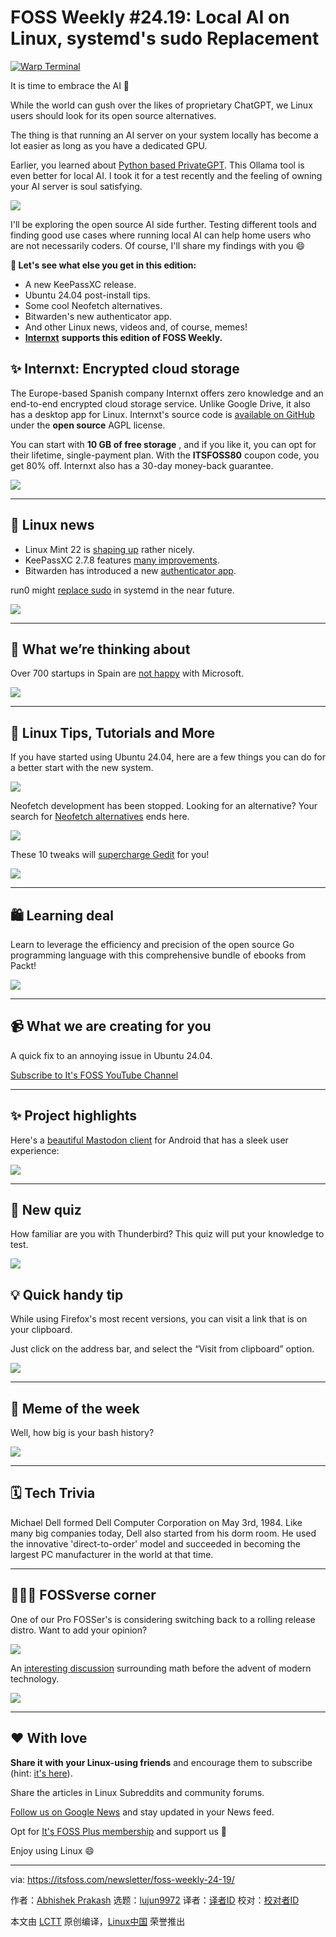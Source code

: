 [#]: subject: "FOSS Weekly #24.19: Local AI on Linux, systemd's sudo Replacement"
[#]: via: "https://itsfoss.com/newsletter/foss-weekly-24-19/"
[#]: author: "Abhishek Prakash https://itsfoss.com/author/abhishek/"
[#]: collector: "lujun9972/lctt-scripts-1705972010"
[#]: translator: " "
[#]: reviewer: " "
[#]: publisher: " "
[#]: url: " "

FOSS Weekly #24.19: Local AI on Linux, systemd's sudo Replacement
======

[![Warp Terminal][1]][2]

It is time to embrace the AI 🤖

While the world can gush over the likes of proprietary ChatGPT, we Linux users should look for its open source alternatives.

The thing is that running an AI server on your system locally has become a lot easier as long as you have a dedicated GPU.

Earlier, you learned about [Python based PrivateGPT][3]. This Ollama tool is even better for local AI. I took it for a test recently and the feeling of owning your AI server is soul satisfying.

![][4]

I'll be exploring the open source AI side further. Testing different tools and finding good use cases where running local AI can help home users who are not necessarily coders. Of course, I'll share my findings with you 😄

**💬 Let's see what else you get in this edition:**

  * A new KeePassXC release.
  * Ubuntu 24.04 post-install tips.
  * Some cool Neofetch alternatives.
  * Bitwarden's new authenticator app.
  * And other Linux news, videos and, of course, memes!
  * [**Internxt**][5] **supports this edition of FOSS Weekly.**



## ✨ Internxt: Encrypted cloud storage

The Europe-based Spanish company Internxt offers zero knowledge and an end-to-end encrypted cloud storage service. Unlike Google Drive, it also has a desktop app for Linux. Internxt's source code is [available on GitHub][6] under the **open source** AGPL license.

You can start with **10 GB of free storage** , and if you like it, you can opt for their lifetime, single-payment plan. With the **ITSFOSS80** coupon code, you get 80% off. Internxt also has a 30-day money-back guarantee.

![][7]

* * *

## 📰 Linux news

  * Linux Mint 22 is [shaping up][8] rather nicely.
  * KeePassXC 2.7.8 features [many improvements][9].
  * Bitwarden has introduced a new [authenticator app][10].



run0 might [replace sudo][11] in systemd in the near future.

![][12]

* * *

## 🧠 What we’re thinking about

Over 700 startups in Spain are [not happy][13] with Microsoft.

![][14]

* * *

## 🧮 Linux Tips, Tutorials and More

If you have started using Ubuntu 24.04, here are a few things you can do for a better start with the new system.

![][4]

Neofetch development has been stopped. Looking for an alternative? Your search for [Neofetch alternatives][15] ends here.

![][4]

These 10 tweaks will [supercharge Gedit][16] for you!

![][4]

* * *

## 🛍️ Learning deal

Learn to leverage the efficiency and precision of the open source Go programming language with this comprehensive bundle of ebooks from Packt!

![][17]

* * *

## 📹 What we are creating for you

A quick fix to an annoying issue in Ubuntu 24.04.

[Subscribe to It's FOSS YouTube Channel][18]

* * *

## ✨ Project highlights

Here's a [beautiful Mastodon client][19] for Android that has a sleek user experience:

![][12]

* * *

## 🧩 New quiz

How familiar are you with Thunderbird? This quiz will put your knowledge to test.

![][4]

## 💡 Quick handy tip

While using Firefox's most recent versions, you can visit a link that is on your clipboard.

Just click on the address bar, and select the “Visit from clipboard” option.

![][20]

* * *

## 🤣 Meme of the week

Well, how big is your bash history?

![][21]

* * *

## 🗓️ Tech Trivia

Michael Dell formed Dell Computer Corporation on May 3rd, 1984. Like many big companies today, Dell also started from his dorm room. He used the innovative 'direct-to-order' model and succeeded in becoming the largest PC manufacturer in the world at that time.

* * *

## 🧑‍🤝‍🧑 FOSSverse corner

One of our Pro FOSSer's is considering switching back to a rolling release distro. Want to add your opinion?

![][22]

An [interesting discussion][23] surrounding math before the advent of modern technology.

![][22]

* * *

## ❤️ With love

**Share it with your Linux-using friends** and encourage them to subscribe (hint: [it's here][24]).

Share the articles in Linux Subreddits and community forums.

[Follow us on Google News][25] and stay updated in your News feed.

Opt for [It's FOSS Plus membership][26] and support us 🙏

Enjoy using Linux 😄

--------------------------------------------------------------------------------

via: https://itsfoss.com/newsletter/foss-weekly-24-19/

作者：[Abhishek Prakash][a]
选题：[lujun9972][b]
译者：[译者ID](https://github.com/译者ID)
校对：[校对者ID](https://github.com/校对者ID)

本文由 [LCTT](https://github.com/LCTT/TranslateProject) 原创编译，[Linux中国](https://linux.cn/) 荣誉推出

[a]: https://itsfoss.com/author/abhishek/
[b]: https://github.com/lujun9972
[1]: https://itsfoss.com/assets/images/warp-terminal.webp
[2]: https://www.warp.dev?utm_source=its_foss&utm_medium=display&utm_campaign=linux_launch
[3]: https://itsfoss.com/privategpt-setup/
[4]: https://itsfoss.com/content/images/size/w256h256/2022/12/android-chrome-192x192.png
[5]: https://internxt.com/
[6]: https://github.com/internxt
[7]: https://internxt.com/favicon.ico
[8]: https://news.itsfoss.com/linux-mint-22-matrix-flatpak/
[9]: https://news.itsfoss.com/keepassxc-2-7-8/
[10]: https://news.itsfoss.com/bitwarden-authenticator/
[11]: https://news.itsfoss.com/systemd-run0/
[12]: https://news.itsfoss.com/content/images/size/w256h256/2022/08/android-chrome-192x192.png
[13]: https://www.theregister.com/2024/05/07/spanish_startup_association_microsoft/
[14]: https://www.theregister.com/design_picker/13249a2e80709c7ff2e57dd3d49801cd534f2094/graphics/favicons/favicon.svg
[15]: https://itsfoss.com/neofetch-alternatives/
[16]: https://itsfoss.com/gedit-tweaks/
[17]: https://cdn.humblebundle.com/static/hashed/03df0490a53d595fd930f9fff52038366d60a05d.png
[18]: https://www.youtube.com/@itsfoss
[19]: https://news.itsfoss.com/moshidon/
[20]: https://itsfoss.com/content/images/2024/05/visit-link-from-clipboard-firefox.png
[21]: https://itsfoss.com/content/images/2024/05/meme.png
[22]: https://itsfoss.community/uploads/default/optimized/1X/f274f9749e3fd8b4d6fbae1cf90c5c186d2f699c_2_180x180.png
[23]: https://itsfoss.community/t/slide-rule-history-of-maths-before-technology/11965
[24]: https://itsfoss.com/newsletter/
[25]: https://news.google.com/publications/CAAiENHoh-T8yP9Q8Qywor2dwGkqFAgKIhDR6Ifk_Mj_UPEMsKK9ncBp
[26]: https://itsfoss.com/membership
